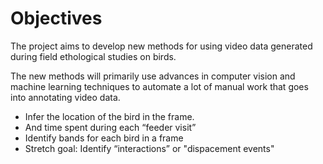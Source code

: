 # Objectives

The project aims to develop new methods for using video data generated during field ethological studies on birds.

The new methods will primarily use advances in computer vision and machine learning techniques to automate a lot of manual work that goes into annotating video data.

- Infer the location of the bird in the frame.
- And time spent during each “feeder visit”
- Identify bands for each bird in a frame
- Stretch goal: Identify “interactions” or "dispacement events"

